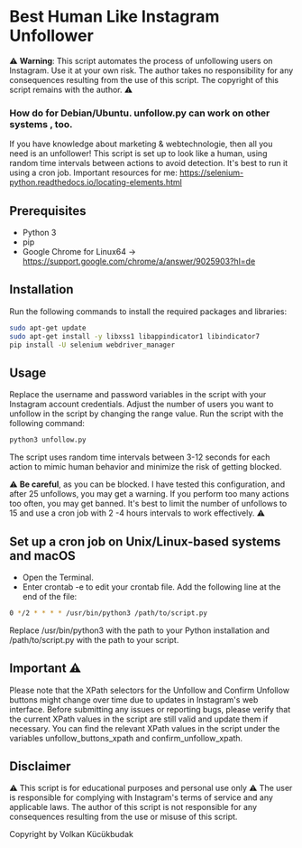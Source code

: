 # Best Human Like Instagram Unfollower 

⚠️ **Warning**: This script automates the process of unfollowing users on Instagram. Use it at your own risk. The author takes no responsibility for any consequences resulting from the use of this script. The copyright of this script remains with the author. ⚠️
### How do for Debian/Ubuntu. unfollow.py can work on other systems , too.

If you have knowledge about marketing & webtechnologie, then all you need is an unfollower! This script is set up to look like a human, using random time intervals between actions to avoid detection. It's best to run it using a cron job. 
Important resources for me: https://selenium-python.readthedocs.io/locating-elements.html

## Prerequisites

- Python 3
- pip
- Google Chrome for Linux64 -> https://support.google.com/chrome/a/answer/9025903?hl=de

## Installation

Run the following commands to install the required packages and libraries:

```sh
sudo apt-get update
sudo apt-get install -y libxss1 libappindicator1 libindicator7
pip install -U selenium webdriver_manager
```
## Usage
Replace the username and password variables in the script with your Instagram account credentials. Adjust the number of users you want to unfollow in the script by changing the range value. Run the script with the following command:

```sh
python3 unfollow.py
```
The script uses random time intervals between 3-12 seconds for each action to mimic human behavior and minimize the risk of getting blocked.

⚠️ **Be careful**, as you can be blocked. I have tested this configuration, and after 25 unfollows, you may get a warning. If you perform too many actions too often, you may get banned. It's best to limit the number of unfollows to 15 and use a cron job with 2 -4 hours intervals to work effectively. ⚠️


## Set up a cron job on Unix/Linux-based systems and macOS
- Open the Terminal.
- Enter crontab -e to edit your crontab file.
Add the following line at the end of the file:
```bash
0 */2 * * * * /usr/bin/python3 /path/to/script.py
```
Replace /usr/bin/python3 with the path to your Python installation and /path/to/script.py with the path to your script.

## Important ⚠️
Please note that the XPath selectors for the Unfollow and Confirm Unfollow buttons might change over time due to updates in Instagram's web interface. Before submitting any issues or reporting bugs, please verify that the current XPath values in the script are still valid and update them if necessary. You can find the relevant XPath values in the script under the variables unfollow_buttons_xpath and confirm_unfollow_xpath.

## Disclaimer
⚠️ This script is for educational purposes and personal use only ⚠️ The user is responsible for complying with Instagram's terms of service and any applicable laws. The author of this script is not responsible for any consequences resulting from the use or misuse of this script.


Copyright by Volkan Kücükbudak

